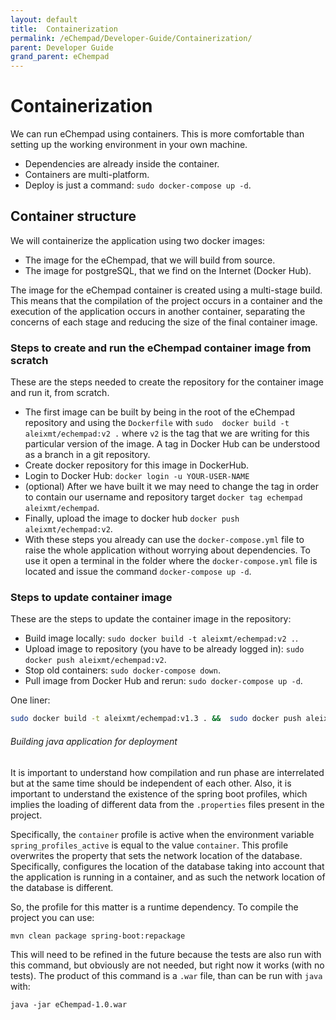 ```yaml
---
layout: default
title:  Containerization
permalink: /eChempad/Developer-Guide/Containerization/
parent: Developer Guide
grand_parent: eChempad
---
```


# Containerization
We can run eChempad using containers. This is more comfortable than setting up the working environment in your own 
machine.  
- Dependencies are already inside the container.
- Containers are multi-platform.
- Deploy is just a command: `sudo docker-compose up -d`. 

## Container structure
We will containerize the application using two docker images: 
* The image for the eChempad, that we will build from source.
* The image for postgreSQL, that we find on the Internet (Docker Hub).

The image for the eChempad container is created using a multi-stage build. This means that the compilation of the 
project occurs in a container and the execution of the application occurs in another container, separating the concerns
of each stage and reducing the size of the final container image. 

### Steps to create and run the eChempad container image from scratch
These are the steps needed to create the repository for the container image and run it, from scratch. 
* The first image can be built by being in the root of the eChempad repository and using the `Dockerfile` with `sudo 
docker build -t aleixmt/echempad:v2 .` where `v2` is the tag that we are writing for this particular version of the 
image. A tag in Docker Hub can be understood as a branch in a git repository.
* Create docker repository for this image in DockerHub.
* Login to Docker Hub: `docker login -u YOUR-USER-NAME`
* (optional) After we have built it we may need to change the tag in order to contain our username and repository target
`docker tag echempad aleixmt/echempad`.
* Finally, upload the image to docker hub `docker push aleixmt/echempad:v2`.
* With these steps you already can use the `docker-compose.yml` file to raise the whole application without worrying 
  about dependencies. To use it open a terminal in the folder where the `docker-compose.yml` file is located and issue
  the command `docker-compose up -d`.

### Steps to update container image
These are the steps to update the container image in the repository:
* Build image locally: `sudo docker build -t aleixmt/echempad:v2 .`.
* Upload image to repository (you have to be already logged in): `sudo docker push aleixmt/echempad:v2`.
* Stop old containers: `sudo docker-compose down`.
* Pull image from Docker Hub and rerun: `sudo docker-compose up -d`.

One liner:
```bash
sudo docker build -t aleixmt/echempad:v1.3 . &&  sudo docker push aleixmt/echempad:v1.3 && sudo docker-compose down && sudo docker-compose up -d
```

###### Building java application for deployment 
It is important to understand how compilation and run phase are interrelated but at the same time should be independent
of each other. Also, it is important to understand the existence of the spring boot profiles, which implies the loading
of different data from the `.properties` files present in the project. 

Specifically, the `container` profile is active when the environment variable `spring_profiles_active` is equal to the 
value `container`. This profile overwrites the property that sets the network location of the database. Specifically, 
configures the location of the database taking into account that the application is running in a container, and as such
the network location of the database is different.  

So, the profile for this matter is a runtime dependency. To compile the project you can use:
```
mvn clean package spring-boot:repackage
```

This will need to be refined in the future because the tests are also run with this command, but obviously are not 
needed, but right now it works (with no tests). The product of this command is a `.war` file, than can be run with 
`java` with:

```shell
java -jar eChempad-1.0.war
```
